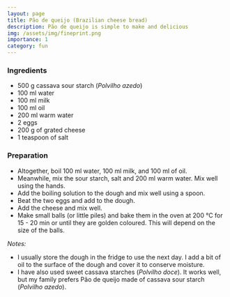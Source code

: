 ```yaml
---
layout: page
title: Pão de queijo (Brazilian cheese bread)
description: Pão de queijo is simple to make and delicious
img: /assets/img/fineprint.png
importance: 1
category: fun
---
```


### Ingredients

- 500 g cassava sour starch (*Polvilho azedo*)
- 100 ml water
- 100 ml milk
- 100 ml oil
- 200 ml warm water
- 2 eggs
- 200 g of grated cheese
- 1 teaspoon of salt

### Preparation

- Altogether, boil 100 ml water, 100 ml milk, and 100 ml of oil.
- Meanwhile, mix the sour starch, salt and 200 ml warm water. Mix well using the hands.
- Add the boiling solution to the dough and mix well using a spoon.
- Beat the two eggs and add to the dough.
- Add the cheese and mix well.
- Make small balls (or little piles) and bake them in the oven at 200 °C for 15 - 20 min or until they are golden coloured. This will depend on the size of the balls. 


*Notes:*
- I usually store the dough in the fridge to use the next day. I add a bit of oil to the surface of the dough and cover it to conserve moisture.
- I have also used sweet cassava starches (*Polvilho doce*). It works well, but my family prefers Pão de queijo made of cassava sour starch (*Polvilho azedo*).
